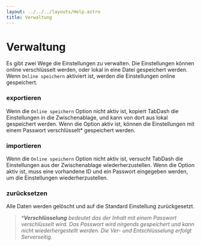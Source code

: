 ```yaml
---
layout: ../../../layouts/Help.astro
title: Verwaltung
---
```


# Verwaltung

Es gibt zwei Wege die Einstellungen zu verwalten. Die Einstellungen können online verschlüsselt werden, oder lokal in eine Datei gespeichert werden. Wenn `Online speichern` aktiviert ist, werden die Einstellungen online gespeichert.

### exportieren

Wenn die `Online speichern` Option nicht aktiv ist, kopiert TabDash die Einstellungen in die Zwischenablage, und kann von dort aus lokal gespeichert werden. Wenn die Option aktiv ist, können die Einstellungen mit einem Passwort verschlüsselt* gespeichert werden. 

### importieren

Wenn die `Online speichern` Option nicht aktiv ist, versucht TabDash die Einstellungen aus der Zwischenablage wiederherzustellen. Wenn die Option aktiv ist, muss eine vorhandene ID und ein Passwort eingegeben werden, um die Einstellungen wiederherzustellen.

### zurücksetzen

Alle Daten werden gelöscht und auf die Standard Einstellung zurückgesetzt.

> _\***Verschlüsselung** bedeutet das der Inhalt mit einem Passwort verschlüsselt wird. Das Passwort wird nirgends gespeichert und kann nicht wiederhergestellt werden. Die Ver- und Entschlüsselung erfolgt Serverseitig._
